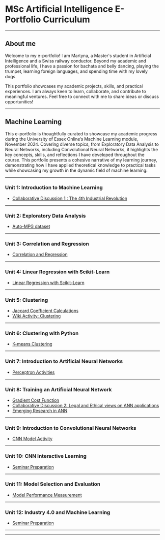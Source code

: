 # MSc Artificial Intelligence E-Portfolio Curriculum

---

## About me

Welcome to my e-portfolio! I am Martyna, a Master's student in Artificial Intelligence and a Swiss railway conductor. Beyond my academic and professional life, I have a passion for bachata and belly dancing, playing the trumpet, learning foreign languages, and spending time with my lovely dogs.

This portfolio showcases my academic projects, skills, and practical experiences. I am always keen to learn, collaborate, and contribute to meaningful ventures. Feel free to connect with me to share ideas or discuss opportunities!

---
## Machine Learning

This e-portfolio is thoughtfully curated to showcase my academic progress during the University of Essex Online’s Machine Learning module, November 2024. Covering diverse topics, from Exploratory Data Analysis to Neural Networks, including Convolutional Neural Networks, it highlights the key concepts, skills, and reflections I have developed throughout the course. This portfolio presents a cohesive narrative of my learning journey, demonstrating how I have applied theoretical knowledge to practical tasks while showcasing my growth in the dynamic field of machine learning.

---

### Unit 1: Introduction to Machine Learning

- [Collaborative Discussion 1 : The 4th Industrial Revolution](discussion1.html)
  
---

### Unit 2: Exploratory Data Analysis

- [Auto-MPG dataset](unit2.html)
  
---

### Unit 3: Correlation and Regression

- [Correlation and Regression](unit3.html)
 
---

### Unit 4: Linear Regression with Scikit-Learn

- [Linear Regression with Scikit-Learn](unit4.html)
  
---

### Unit 5: Clustering

- [Jaccard Coefficient Calculations](unit5.html)
- [Wiki Activity: Clustering](wiki.html)
  
---

### Unit 6: Clustering with Python

- [K-means Clustering](unit6.html)
  
---

### Unit 7: Introduction to Artificial Neural Networks

- [Perceptron Activities](unit7.html)
  
---

### Unit 8: Training an Artificial Neural Network

- [Gradient Cost Function](unit8.html)
- [Collaborative Discussion 2: Legal and Ethical views on ANN applications](discussion2.html)
- [Emerging Research in ANN](unit8mach.html)
  
---

### Unit 9: Introduction to Convolutional Neural Networks 

- [CNN Model Activity](unit9.html)
  
---

### Unit 10: CNN Interactive Learning

- [Seminar Preparation](unit10.html)
  
---

### Unit 11: Model Selection and Evaluation

- [Model Performance Measurement](unit11.html)
  
---

### Unit 12: Industry 4.0 and Machine Learning

- [Seminar Preparation](Unit12.html)


---




---



